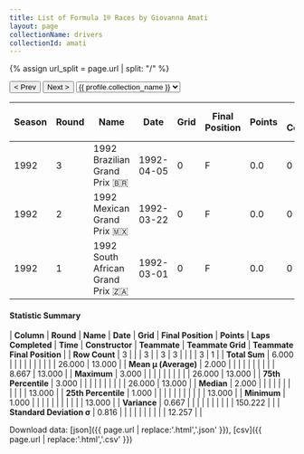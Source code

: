 ```yaml
---
title: List of Formula 1® Races by Giovanna Amati
layout: page
collectionName: drivers
collectionId: amati
---
```


{% assign url_split = page.url | split: "/" %}
<div id="collection-navigation">
<button onclick="selector.options[selector.selectedIndex-1].value && (window.location = selector.options[selector.selectedIndex-1].value);">&lt; Prev</button>
<button onclick="selector.options[selector.selectedIndex+1].value && (window.location = selector.options[selector.selectedIndex+1].value);">Next &gt;</button>
<select id="selector" onchange="this.options[this.selectedIndex].value && (window.location = this.options[this.selectedIndex].value);">
  {% for collectionId in site.data[page.collectionName].refs %}
    {% if collectionId == page.collectionId %}
      {% assign selected = "selected" %}
    {% else %}
      {% assign selected = "" %}
    {% endif %}
    {% assign profile = site.data[page.collectionName][collectionId].profile %}
    <option value="/f1/{{ page.collectionName }}/{{ collectionId }}/{{ url_split[4] }}" {{ selected }}>{{ profile.collection_name }}</option>
  {% endfor %}
</select>
</div>

| Season | Round | Name | Date | Grid | Final Position | Points | Laps Completed | Time | Constructor | Teammate | Teammate Grid | Teammate Final Position |
|--|--|--|--|--|--|--|--|--|--|--|--|--|
| 1992 | 3 | 1992 Brazilian Grand Prix 🇧🇷 | 1992-04-05 | 0 | F | 0.0 | 0 |   | Brabham 🇬🇧 | [Eric van de Poele 🇧🇪](/f1/drivers/poele) | 0 | F |
| 1992 | 2 | 1992 Mexican Grand Prix 🇲🇽 | 1992-03-22 | 0 | F | 0.0 | 0 |   | Brabham 🇬🇧 | [Eric van de Poele 🇧🇪](/f1/drivers/poele) | 0 | F |
| 1992 | 1 | 1992 South African Grand Prix 🇿🇦 | 1992-03-01 | 0 | F | 0.0 | 0 |   | Brabham 🇬🇧 | [Eric van de Poele 🇧🇪](/f1/drivers/poele) | 26 | 13 |

#### Statistic Summary

| **Column** | **Round** | **Name** | **Date** | **Grid** | **Final Position** | **Points** | **Laps Completed** | **Time** | **Constructor** | **Teammate** | **Teammate Grid** | **Teammate Final Position** |
| **Row Count** | 3 |  |  | 3 |  | 3 | 3 |  |  |  | 3 | 1 |
| **Total Sum** | 6.000 |  |  |  |  |  |  |  |  |  | 26.000 | 13.000 |
| **Mean μ (Average)** | 2.000 |  |  |  |  |  |  |  |  |  | 8.667 | 13.000 |
| **Maximum** | 3.000 |  |  |  |  |  |  |  |  |  | 26.000 | 13.000 |
| **75th Percentile** | 3.000 |  |  |  |  |  |  |  |  |  | 26.000 | 13.000 |
| **Median** | 2.000 |  |  |  |  |  |  |  |  |  |  | 13.000 |
| **25th Percentile** | 1.000 |  |  |  |  |  |  |  |  |  |  | 13.000 |
| **Minimum** | 1.000 |  |  |  |  |  |  |  |  |  |  | 13.000 |
| **Variance** | 0.667 |  |  |  |  |  |  |  |  |  | 150.222 |  |
| **Standard Deviation σ** | 0.816 |  |  |  |  |  |  |  |  |  | 12.257 |  |

Download data: [json]({{ page.url | replace:'.html','.json' }}), [csv]({{ page.url | replace:'.html','.csv' }})
